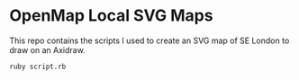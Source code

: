 # OpenMap Local SVG Maps

This repo contains the scripts I used to create an SVG map of SE London to draw on an Axidraw.

    ruby script.rb
